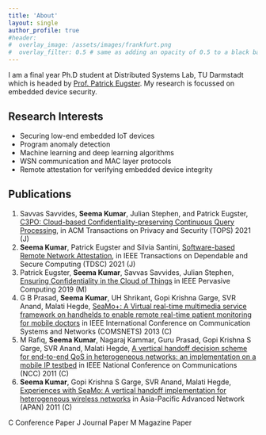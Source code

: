 ```yaml
---
title: 'About'
layout: single
author_profile: true
#header:
#  overlay_image: /assets/images/frankfurt.png
#  overlay_filter: 0.5 # same as adding an opacity of 0.5 to a black background
---
```


I am a final year Ph.D student at Distributed Systems Lab, TU Darmstadt which is headed by [Prof. Patrick Eugster](https://www.inf.usi.ch/faculty/eugstp/). My research is focussed on embedded device security. 

## Research Interests

- Securing low-end embedded IoT devices 
- Program anomaly detection 
- Machine learning and deep learning algorithms
- WSN communication and MAC layer protocols
- Remote attestation for verifying embedded device integrity

## Publications


1. Savvas Savvides, **Seema Kumar**, Julian Stephen, and Patrick Eugster, [C3PO: Cloud-based Confidentiality-preserving Continuous Query Processing](https://github.com/seemakumar8/seemakumar8.github.io/edit/main/README.md), in ACM Transactions on Privacy and Security (TOPS) 2021 (<a class="btn btn--success btn--small">J</a>)
2. **Seema Kumar**, Patrick Eugster and Silvia Santini, [Software-based Remote Network Attestation](https://ieeexplore.ieee.org/document/9425435), in IEEE Transactions on Dependable and Secure Computing (TDSC) 2021 (<a class="btn btn--success btn--small">J</a>)
3.  Patrick Eugster, **Seema Kumar**, Savvas Savvides, Julian Stephen, [Ensuring Confidentiality in the Cloud of Things](https://ieeexplore.ieee.org/document/8705022) in IEEE Pervasive Computing 2019 (<a class="btn btn--primary btn--small">M</a>)
4. G B Prasad, **Seema Kumar**, UH Shrikant, Gopi Krishna Garge, SVR Anand, Malati Hegde, [SeaMo+: A Virtual real-time multimedia service framework on handhelds to enable remote real-time patient monitoring for mobile doctors](https://ieeexplore.ieee.org/abstract/document/6465600) in IEEE International Conference on Communication Systems and Networks (COMSNETS) 2013 (<a class="btn btn--info btn--small">C</a>)
5. M Rafiq, **Seema Kumar**, Nagaraj Kammar, Guru Prasad, Gopi Krishna S Garge, SVR Anand, Malati Hegde, [A vertical handoff decision scheme for end-to-end QoS in heterogeneous networks: an implementation on a mobile IP testbed](https://ieeexplore.ieee.org/abstract/document/5734759) in IEEE National Conference on Communications (NCC) 2011 (<a class="btn btn--info btn--small">C</a>)
6. **Seema Kumar**, Gopi Krishna S Garge, SVR Anand, Malati Hegde, [Experiences with SeaMo: A vertical handoff implementation for heterogeneous wireless networks](https://www.semanticscholar.org/paper/Experiences-with-SeaMo%3A-A-Vertical-Handoff-for-Seema-Garge/8551a3e11107b991e8ac45d130c201375440d886) in Asia-Pacific Advanced Network (APAN) 2011 (<a class="btn btn--info btn--small">C</a>) 

<a class="btn btn--info btn--small">C</a> Conference Paper <a class="btn btn--success btn--small">J</a> Journal Paper <a class="btn btn--primary btn--small">M</a> Magazine Paper
